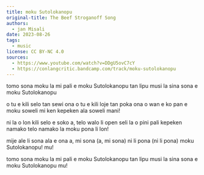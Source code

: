 ```yaml
---
title: moku Sutolokanopu
original-title: The Beef Stroganoff Song 
authors:
  - jan Misali
date: 2023-08-26
tags:
  - music
license: CC BY-NC 4.0
sources:
  - https://www.youtube.com/watch?v=DDgU5ovC7cY
  - https://conlangcritic.bandcamp.com/track/moku-sutolokanopu
---
```


tomo sona moku la mi pali
e moku Sutolokanopu
tan lipu musi la sina sona
e moku Sutolokanopu

o tu e kili selo tan sewi ona
o tu e kili loje tan poka ona
o wan e ko pan e moku soweli
mi ken kepeken ala soweli mani!

ni la o lon kili selo e soko
a, telo walo li open seli la
o pini pali kepeken namako
telo namako la moku pona li lon!

mije ale li sona ala e ona
a, mi sona (a, mi sona)
ni li pona (ni li pona)
moku Sutolokanopu!
mu!

tomo sona moku la mi pali
e moku Sutolokanopu
tan lipu musi la sina sona
e moku Sutolokanopu
mu!
